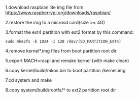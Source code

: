 1.download raspbian lite img file from https://www.raspberrypi.org/downloads/raspbian/

2.restore the img to a microsd card(size >= 4G)

3.format the ext4 partition with ext2 format by this command:

    sudo mke2fs -b 1024 -I 128 /dev/(SD_PARTITION_EXT4)

4.remove  kernel*.img files from boot partition root dir.

5.export MACH=raspi and remake kernel (with make clean)

6.copy kernel/build/mkos.bin to boot partition /kernel.img

7.cd system and make

8.copy system/build/rootfs/* to ext2 partition root dir
